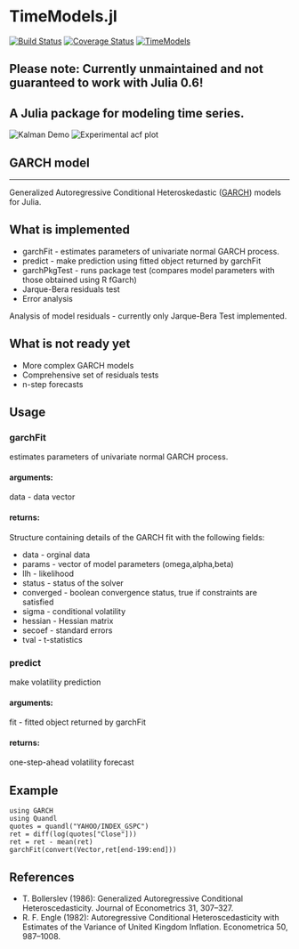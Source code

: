 TimeModels.jl
============
[![Build Status](https://travis-ci.org/JuliaStats/TimeModels.jl.svg?branch=master)](https://travis-ci.org/JuliaStats/TimeModels.jl)
[![Coverage Status](https://coveralls.io/repos/JuliaStats/TimeModels.jl/badge.svg?branch=master)](https://coveralls.io/r/JuliaStats/TimeModels.jl?branch=master)
[![TimeModels](http://pkg.julialang.org/badges/TimeModels_0.6.svg)](http://pkg.julialang.org/?pkg=TimeModels&ver=0.6)

## Please note: Currently unmaintained and not guaranteed to work with Julia 0.6!

## A Julia package for modeling time series.

![Kalman Demo](png/kalman.png)
![Experimental acf plot](png/acf_plot.png)

## GARCH model
***
Generalized Autoregressive Conditional Heteroskedastic ([GARCH](http://en.wikipedia.org/wiki/Autoregressive_conditional_heteroskedasticity)) models for Julia.

## What is implemented

* garchFit - estimates parameters of univariate normal GARCH process.
* predict - make prediction using fitted object returned by garchFit
* garchPkgTest - runs package test (compares model parameters with those obtained using R fGarch)
* Jarque-Bera residuals test
* Error analysis

Analysis of model residuals - currently only Jarque-Bera Test implemented.

## What is not ready yet

* More complex GARCH models
* Comprehensive set of residuals tests
* n-step forecasts

## Usage
### garchFit
estimates parameters of univariate normal GARCH process.
#### arguments:
data - data vector
#### returns:
Structure containing details of the GARCH fit with the following fields:

* data - orginal data
* params - vector of model parameters (omega,alpha,beta)
* llh - likelihood
* status - status of the solver
* converged - boolean convergence status, true if constraints are satisfied
* sigma - conditional volatility
* hessian - Hessian matrix
* secoef - standard errors
* tval - t-statistics

### predict
make volatility prediction
#### arguments:
fit - fitted object returned by garchFit
#### returns:
one-step-ahead volatility forecast

## Example

    using GARCH
    using Quandl
    quotes = quandl("YAHOO/INDEX_GSPC")
    ret = diff(log(quotes["Close"]))
    ret = ret - mean(ret)
    garchFit(convert(Vector,ret[end-199:end]))

## References
* T. Bollerslev (1986): Generalized Autoregressive Conditional Heteroscedasticity. Journal of Econometrics 31, 307–327.
* R. F. Engle (1982): Autoregressive Conditional Heteroscedasticity with Estimates of the Variance of United Kingdom Inflation. Econometrica 50, 987–1008.
